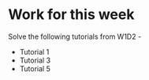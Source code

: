 # Work for this week

Solve the following tutorials from W1D2 - 
- Tutorial 1
- Tutorial 3
- Tutorial 5